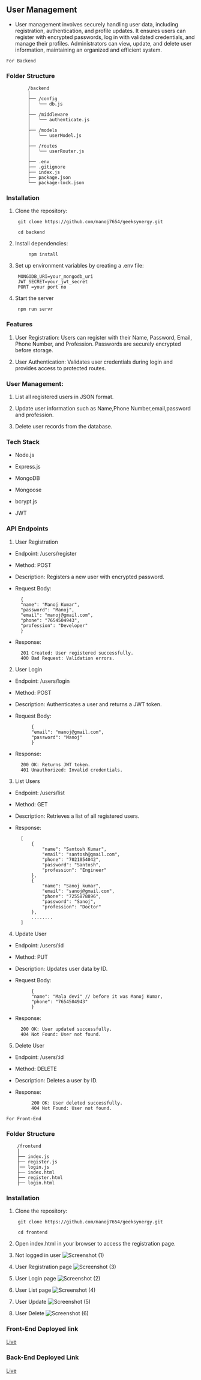## User Management

- User management involves securely handling user data, including registration, authentication, and profile updates. It ensures users can register with encrypted passwords, log in with validated credentials, and manage their profiles. Administrators can view, update, and delete user information, maintaining an organized and efficient system.

`For Backend`

### Folder Structure

            /backend
            │
            ├── /config            
            │   └── db.js           
            │
            ├── /middleware         
            │   └── authenticate.js 
            │
            ├── /models            
            │   └── userModel.js   
            │
            ├── /routes           
            │   └── userRouter.js  
            │
            ├── .env               
            ├── .gitignore         
            ├── index.js           
            ├── package.json        
            └── package-lock.json   


### Installation

1. Clone the repository:


        git clone https://github.com/manoj7654/geeksynergy.git

        cd backend

2. Install dependencies:

            npm install

3. Set up environment variables by creating a .env file:


        MONGODB_URI=your_mongodb_uri
        JWT_SECRET=your_jwt_secret
        PORT =your port no 

4. Start the server 

        npm run servr


### Features
1. User Registration: Users can register with their Name, Password, Email, Phone Number, and Profession. Passwords are securely encrypted before storage.

2. User Authentication: Validates user credentials during login and provides access to protected routes.

### User Management:

1. List all registered users in JSON format.

2. Update user information such as Name,Phone Number,email,password and profession.

3. Delete user records from the database.


### Tech Stack

- Node.js

- Express.js

- MongoDB

- Mongoose

- bcrypt.js

- JWT


### API Endpoints

1. User Registration

- Endpoint: /users/register

- Method: POST

- Description: Registers a new user with encrypted password.

- Request Body:

        {
        "name": "Manoj Kumar",
        "password": "Manoj",
        "email": "manoj@gmail.com",
        "phone": "7654504943",
        "profession": "Developer"
        }
- Response:

        201 Created: User registered successfully.
        400 Bad Request: Validation errors.
2. User Login

- Endpoint: /users/login

- Method: POST

- Description: Authenticates a user and returns a JWT token.

- Request Body:

            {
            "email": "manoj@gmail.com",
            "password": "Manoj"
            }
- Response:

        200 OK: Returns JWT token.
        401 Unauthorized: Invalid credentials.
3. List Users

- Endpoint: /users/list

- Method: GET

- Description: Retrieves a list of all registered users.

- Response:

        [
            {
                "name": "Santosh Kumar",
                "email": "santosh@gmail.com",
                "phone": "7021054042",
                "password": "Santosh",  
                "profession": "Engineer"
            },
            {
                "name": "Sanoj kumar",
                "email": "sanoj@gmail.com",
                "phone": "7255878896",
                "password": "Sanoj",  
                "profession": "Doctor"
            },
            ........
        ]

4. Update User

- Endpoint: /users/:id

- Method: PUT

- Description: Updates user data by ID.

- Request Body:

            {
            "name": "Mala devi" // before it was Manoj Kumar,
            "phone": "7654504943"
            }
- Response:

        200 OK: User updated successfully.
        404 Not Found: User not found.
5. Delete User

- Endpoint: /users/:id

- Method: DELETE

- Description: Deletes a user by ID.

- Response:

            200 OK: User deleted successfully.
            404 Not Found: User not found.


`For Front-End`

### Folder Structure

        /frontend
        │
        ├── index.js       
        ├── register.js    
        │── login.js       
        ├── index.html       
        ├── register.html     
        ├── login.html         
      

### Installation

1. Clone the repository:

        git clone https://github.com/manoj7654/geeksynergy.git

        cd frontend
2. Open index.html in your browser to access the registration page.

3. Not logged in user
![Screenshot (1)](https://github.com/user-attachments/assets/b9c2a5b0-18b2-418c-bcb8-383fc4ab663f)

4. User Registration page
   ![Screenshot (3)](https://github.com/user-attachments/assets/251f559f-2962-40b3-b26d-9e37e7d30786)

5. User Login page
![Screenshot (2)](https://github.com/user-attachments/assets/63f3cd08-bddf-4420-a7e6-05d3495dafdb)

6. User List page
![Screenshot (4)](https://github.com/user-attachments/assets/30422b91-1a23-4da4-822e-288dc33b1861)

7. User Update 
![Screenshot (5)](https://github.com/user-attachments/assets/b1c13e69-3dd4-426b-89de-0f1ef91b5ae4)

8. User Delete
![Screenshot (6)](https://github.com/user-attachments/assets/03a6ba62-895e-49b3-a872-5c757dc7f6b3)

### Front-End Deployed link
[Live](https://dreamy-nasturtium-417619.netlify.app/)


### Back-End Deployed Link
[Live](https://geeksynergy-backend-y2x6.onrender.com/)
